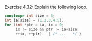 Exercise 4.32: Explain the following loop.

```cpp
constexpr int size = 5;
int ia[size] = {1,2,3,4,5};
for (int *ptr = ia, ix = 0;
     ix != size && ptr != ia+size;
     ++ix, ++ptr)   { /* ...   */ }
```